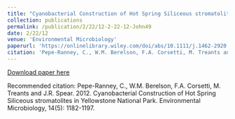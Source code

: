 ```yaml
---
title: "Cyanobacterial Construction of Hot Spring Siliceous stromatolites in Yellowstone National Park"
collection: publications
permalink: /publication/2/22/12-2-22-12-John49
date: 2/22/12
venue: 'Environmental Microbiology'
paperurl: 'https://onlinelibrary.wiley.com/doi/abs/10.1111/j.1462-2920.2012.02698.x'
citation: 'Pepe-Ranney, C., W.M. Berelson, F.A. Corsetti, M. Treants and J.R. Spear.  2012.  Cyanobacterial Construction of Hot Spring Siliceous stromatolites in Yellowstone National Park.  Environmental Microbiology, 14(5): 1182-1197.'
---
```


<a href='https://onlinelibrary.wiley.com/doi/abs/10.1111/j.1462-2920.2012.02698.x'>Download paper here</a>

Recommended citation: Pepe-Ranney, C., W.M. Berelson, F.A. Corsetti, M. Treants and J.R. Spear.  2012.  Cyanobacterial Construction of Hot Spring Siliceous stromatolites in Yellowstone National Park.  Environmental Microbiology, 14(5): 1182-1197.